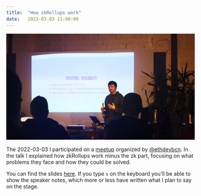 ```yaml
---
title:  "How zkRollups work"
date:   2022-03-03 21:00:00
---
```


![img](/images/how-zkrollup-works-presentation.jpeg)

The 2022-03-03 I participated on a [meetup](https://www.meetup.com/ethereumbcn/events/283674499/) organized by [@ethdevbcn](https://twitter.com/ethdevbcn).
In the talk I explained how zkRollups work minus the zk part, focusing on what problems they face and how they could be solved.

You can find the slides [here](/slides/how-zkrollup-works/index.html). If you type `s` on the keyboard you'll be able to show the speaker notes,
which more or less have written what I plan to say on the stage.
